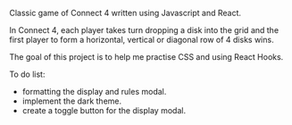 Classic game of Connect 4 written using Javascript and React. 

In Connect 4, each player takes turn dropping a disk into the grid and the first player to form a horizontal, vertical or diagonal row of 4 disks wins.

The goal of this project is to help me practise CSS and using React Hooks. 

To do list:
- formatting the display and rules modal.
- implement the dark theme.
- create a toggle button for the display modal.

